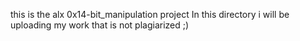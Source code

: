 this is the alx 0x14-bit_manipulation project
In this directory i will be uploading my work that is not plagiarized ;)
